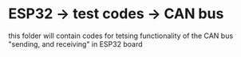 # ESP32 -> test codes -> CAN bus
this folder will contain codes for tetsing functionality of the CAN bus "sending, and receiving" in ESP32 board
